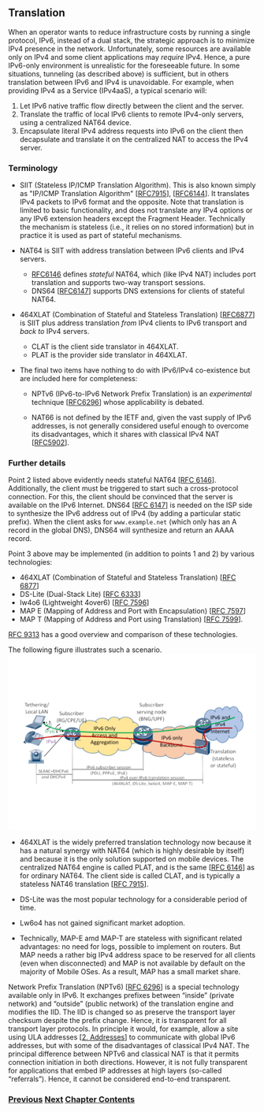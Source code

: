 ## Translation

When an operator wants to reduce infrastructure costs by running a single protocol, IPv6, instead of a dual stack, the strategic approach is to minimize IPv4 presence in the network. Unfortunately, some resources are available only on IPv4 and some client applications may *require* IPv4. Hence, a pure IPv6-only
environment is unrealistic for the foreseeable future. In some situations, tunneling (as described above) is sufficient, but in others translation between IPv6 and IPv4 is unavoidable. For example, when providing IPv4 as a Service (IPv4aaS), a typical scenario will:

1. Let IPv6 native traffic flow directly between the client and the server.
2. Translate the traffic of local IPv6 clients to remote IPv4-only servers, using a centralized NAT64 device.
3. Encapsulate literal IPv4 address requests into IPv6 on the client then decapsulate and translate it on the centralized NAT to access the IPv4 server.

### Terminology

- SIIT (Stateless IP/ICMP Translation Algorithm). This is also known simply as "IP/ICMP Translation Algorithm" \[[RFC7915](https://www.rfc-editor.org/info/rfc7915)], \[[RFC6144](https://www.rfc-editor.org/info/rfc6144)]. It translates IPv4 packets to IPv6 format and the opposite. Note that translation is limited to basic functionality, and does not translate any IPv4 options or any IPv6 extension headers except the Fragment Header. Technically the mechanism is stateless (i.e., it relies on no stored information) but in practice it is used as part of stateful mechanisms.

- NAT64 is SIIT with address translation between IPv6 clients and IPv4 servers.
    - [RFC6146](https://www.rfc-editor.org/info/rfc6146) defines *stateful* NAT64, which (like IPv4 NAT) includes port translation and supports two-way transport sessions.
    - DNS64 \[[RFC6147](https://www.rfc-editor.org/info/rfc6147)] supports DNS extensions for clients of stateful NAT64.

- 464XLAT (Combination of Stateful and Stateless Translation) \[[RFC6877](https://www.rfc-editor.org/info/rfc6877)] is SIIT plus address translation *from* IPv4 clients to IPv6 transport and *back to* IPv4 servers.
    - CLAT is the client side translator in 464XLAT.
    - PLAT is the provider side translator in 464XLAT.

- The final two items have nothing to do with IPv6/IPv4 co-existence but are included here for completeness:

    - NPTv6 (IPv6-to-IPv6 Network Prefix Translation) is an *experimental* technique \[[RFC6296](https://www.rfc-editor.org/info/rfc6296)] whose applicability is debated.

    - NAT66 is not defined by the IETF and, given the vast supply of IPv6 addresses, is not generally considered useful enough to overcome its disadvantages, which it shares with classical IPv4 NAT \[[RFC5902](https://www.rfc-editor.org/info/rfc5902)].

### Further details

Point 2 listed above evidently needs stateful NAT64 \[[RFC 6146](https://www.rfc-editor.org/info/rfc6146)]. Additionally, the client must be triggered to start such a cross-protocol connection. For this, the client should be convinced that the server is available on the IPv6 Internet. DNS64 \[[RFC 6147](https://www.rfc-editor.org/info/rfc6147)] is needed on the ISP side to synthesize the IPv6 address out of IPv4 (by adding a particular static prefix). When the client asks for ```www.example.net``` (which only has an A record in the global DNS), DNS64 will synthesize and return an AAAA record.

Point 3 above may be implemented (in addition to points 1 and 2) by various technologies:

- 464XLAT (Combination of Stateful and Stateless Translation) \[[RFC 6877](https://www.rfc-editor.org/info/rfc6877)]
- DS-Lite (Dual-Stack Lite) \[[RFC 6333](https://www.rfc-editor.org/info/rfc6333)]
- lw4o6 (Lightweight 4over6) \[[RFC 7596](https://www.rfc-editor.org/info/rfc7596)]
- MAP E (Mapping of Address and Port with Encapsulation) \[[RFC 7597](https://www.rfc-editor.org/info/rfc7597)]
- MAP T (Mapping of Address and Port using Translation) \[[RFC 7599](https://www.rfc-editor.org/info/rfc7599)].

[RFC 9313](https://www.rfc-editor.org/info/rfc9313) has a good overview and comparison of these technologies.

The following figure illustrates such a scenario.
<img src="./vasilenko-IPv4aaS.svg" width="auto" height="auto"/>

- 464XLAT is the widely preferred translation technology now because it has a natural synergy with NAT64 (which is highly desirable by itself) and because it is the only solution supported on mobile devices. The centralized NAT64 engine is called PLAT, and is the same \[[RFC 6146](https://www.rfc-editor.org/info/rfc6146)] as for ordinary NAT64. The client side is called CLAT, and is typically a stateless NAT46 translation \[[RFC 7915](https://www.rfc-editor.org/info/rfc7915)].

- DS-Lite was the most popular technology for a considerable period of time.

- Lw6o4 has not gained significant market adoption.

- Technically, MAP-E amd MAP-T are stateless with significant related advantages: no need for logs, possible to implement on routers. But MAP needs a rather big IPv4 address space to be reserved for all clients (even when disconnected) and MAP is not available by default on the majority of Mobile OSes. As a result, MAP has a small market share.

Network Prefix Translation (NPTv6) \[[RFC 6296](https://www.rfc-editor.org/info/rfc6296)] is a special technology available only in IPv6. It exchanges prefixes between “inside” (private network) and “outside” (public network) of the translation engine and modifies the IID. The IID is changed so as preserve the transport layer checksum despite the prefix change. Hence, it is transparent for all transport layer protocols. In principle it would, for example, allow a site using ULA addresses \[[2. Addresses](../2.%20IPv6%20Basic%20Technology/Addresses.md)] to communicate with global IPv6 addresses, but with some of the disadvantages of classical IPv4 NAT. The principal difference between NPTv6 and classical NAT is that it permits connection initiation in both directions. However, it is not fully transparent for applications that embed IP addresses at high layers (so-called “referrals”). Hence, it cannot be considered end-to-end transparent.



<!-- Link lines generated automatically; do not delete -->
### [<ins>Previous</ins>](Tunnels.md) [<ins>Next</ins>](Obsolete%20techniques.md) [<ins>Chapter Contents</ins>](3.%20Coexistence%20with%20Legacy%20IPv4.md)
